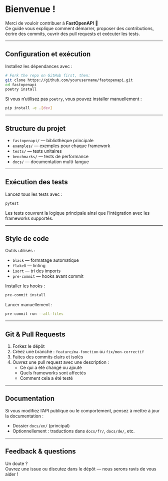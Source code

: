# Bienvenue !

Merci de vouloir contribuer à **FastOpenAPI** 🎉  
Ce guide vous explique comment démarrer, proposer des contributions, écrire des commits, ouvrir des pull requests et exécuter les tests.

---

## Configuration et exécution

Installez les dépendances avec :

```bash
# Fork the repo on GitHub first, then:
git clone https://github.com/yourusername/fastopenapi.git
cd fastopenapi
poetry install
```

Si vous n’utilisez pas `poetry`, vous pouvez installer manuellement :

```bash
pip install -e .[dev]
```

---

## Structure du projet

- `fastopenapi/` — bibliothèque principale
- `examples/` — exemples pour chaque framework
- `tests/` — tests unitaires
- `benchmarks/` — tests de performance
- `docs/` — documentation multi-langue

---

## Exécution des tests

Lancez tous les tests avec :

```bash
pytest
```

Les tests couvrent la logique principale ainsi que l’intégration avec les frameworks supportés.

---

## Style de code

Outils utilisés :

- `black` — formatage automatique
- `flake8` — linting
- `isort` — tri des imports
- `pre-commit` — hooks avant commit

Installer les hooks :

```bash
pre-commit install
```

Lancer manuellement :

```bash
pre-commit run --all-files
```

---

## Git & Pull Requests

1. Forkez le dépôt
2. Créez une branche : `feature/ma-fonction` ou `fix/mon-correctif`
3. Faites des commits clairs et isolés
4. Ouvrez une pull request avec une description :
   - Ce qui a été changé ou ajouté
   - Quels frameworks sont affectés
   - Comment cela a été testé

---

## Documentation

Si vous modifiez l’API publique ou le comportement, pensez à mettre à jour la documentation :

- Dossier `docs/en/` (principal)
- Optionnellement : traductions dans `docs/fr/`, `docs/de/`, etc.

---

## Feedback & questions

Un doute ?  
Ouvrez une issue ou discutez dans le dépôt — nous serons ravis de vous aider !

